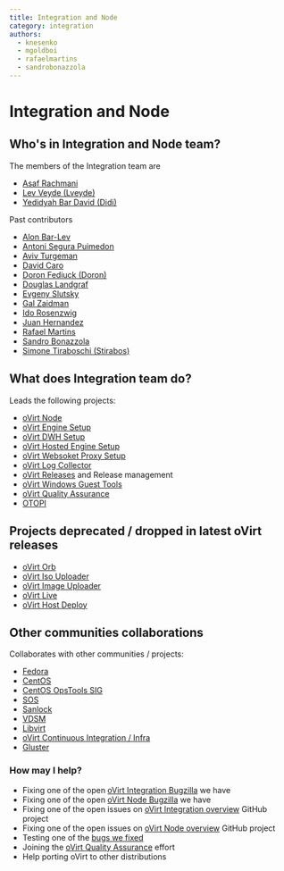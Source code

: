 ```yaml
---
title: Integration and Node
category: integration
authors:
  - knesenko
  - mgoldboi
  - rafaelmartins
  - sandrobonazzola
---
```


# Integration and Node

## Who's in Integration and Node team?

The members of the Integration team are

*   [Asaf Rachmani](https://github.com/arachmani)
*   [Lev Veyde (Lveyde)](https://github.com/lveyde)
*   [Yedidyah Bar David (Didi)](https://github.com/didib)

Past contributors

*   [Alon Bar-Lev](https://github.com/alonbl)
*   [Antoni Segura Puimedon](https://github.com/celebdor)
*   [Aviv Turgeman](https://github.com/avivtur)
*   [David Caro](https://github.com/david-caro)
*   [Doron Fediuck (Doron)](https://github.com/doron-fediuck)
*   [Douglas Landgraf](https://github.com/dougsland)
*   [Evgeny Slutsky](https://github.com/eslutsky)
*   [Gal Zaidman](https://github.com/Gal-Zaidman)
*   [Ido Rosenzwig](https://github.com/irosenzw)
*   [Juan Hernandez](https://github.com/jhernand)
*   [Rafael Martins](https://github.com/rafaelmartins)
*   [Sandro Bonazzola](https://github.com/sandrobonazzola)
*   [Simone Tiraboschi (Stirabos)](https://github.com/tiraboschi)


## What does Integration team do?

Leads the following projects:

*   [oVirt Node](/download/node.html)
*   [oVirt Engine Setup](https://github.com/oVirt/ovirt-engine/tree/master/packaging/setup)
*   [oVirt DWH Setup](https://github.com/oVirt/ovirt-dwh/tree/master/packaging/setup)
*   [oVirt Hosted Engine Setup](https://github.com/oVirt/ovirt-hosted-engine-setup)
*   [oVirt Websoket Proxy Setup](https://github.com/oVirt/ovirt-engine/tree/master/packaging/setup)
*   [oVirt Log Collector](/develop/developer-guide/engine/engine-tools.html#ovirt-log-collector)
*   [oVirt Releases](/develop/release-management/releases/) and Release management
*   [oVirt Windows Guest Tools](/develop/release-management/features/integration/windows-guest-tools.html)
*   [oVirt Quality Assurance](/develop/qa/index.html)
*   [OTOPI](/develop/developer-guide/engine/otopi.html)

## Projects deprecated / dropped in latest oVirt releases

*   [oVirt Orb](/dropped/ovirt-orb/index.html)
*   [oVirt Iso Uploader](https://github.com/ovirt/ovirt-iso-uploader)
*   [oVirt Image Uploader](https://github.com/ovirt/ovirt-image-uploader)
*   [oVirt Live](https://github.com/ovirt/ovirt-live)
*   [oVirt Host Deploy](https://github.com/ovirt/ovirt-host-deploy)

## Other communities collaborations

Collaborates with other communities / projects:

*   [Fedora](https://getfedora.org/)
*   [CentOS](http://centos.org/)
*   [CentOS OpsTools SIG](https://wiki.centos.org/SpecialInterestGroup/OpsTools)
*   [SOS](https://github.com/sosreport)
*   [Sanlock](https://pagure.io/sanlock)
*   [VDSM](/develop/developer-guide/vdsm/vdsm.html)
*   [Libvirt](http://libvirt.org/)
*   [oVirt Continuous Integration / Infra](/develop/infra/infrastructure.html)
*   [Gluster](http://www.gluster.org/)

### How may I help?

*   Fixing one of the open [oVirt Integration Bugzilla](https://bugzilla.redhat.com/buglist.cgi?quicksearch=cf_ovirt_team%3Aintegration%20status%3Anew) we have
*   Fixing one of the open [oVirt Node Bugzilla](https://bugzilla.redhat.com/buglist.cgi?quicksearch=cf_ovirt_team%3Anode%20status%3Anew) we have
*   Fixing one of the open issues on [oVirt Integration overview](https://github.com/orgs/oVirt/projects/2) GitHub project
*   Fixing one of the open issues on [oVirt Node overview](https://github.com/orgs/oVirt/projects/1) GitHub project
*   Testing one of the [bugs we fixed](https://bugzilla.redhat.com/buglist.cgi?quicksearch=cf_ovirt_team%3Aintegration%2Cnode%20status%3Amodifed%2Con_qa)
*   Joining the [oVirt Quality Assurance](/develop/qa/index.html) effort
*   Help porting oVirt to other distributions
